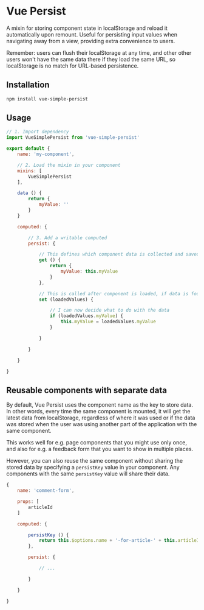 # Vue Persist

A mixin for storing component state in localStorage and reload it automatically upon remount. Useful for persisting input values when navigating away from a view, providing extra convenience to users.

Remember: users can flush their localStorage at any time, and other other users won't have the same data there if they load the same URL, so localStorage is no match for URL-based persistence.

## Installation

```sh
npm install vue-simple-persist
```

## Usage

```js
// 1. Import dependency
import VueSimplePersist from 'vue-simple-persist'

export default {
	name: 'my-component',

	// 2. Load the mixin in your component
	mixins: [
		VueSimplePersist
	],

	data () {
		return {
			myValue: ''
		}
	}

	computed: {

		// 3. Add a writable computed
		persist: {

			// This defines which component data is collected and saved
			get () {
				return {
					myValue: this.myValue
				}
			},

			// This is called after component is loaded, if data is found on localStorage
			set (loadedValues) {

				// I can now decide what to do with the data
				if (loadedValues.myValue) {
					this.myValue = loadedValues.myValue
				}

			}

		}

	}

}
```

## Reusable components with separate data

By default, Vue Persist uses the component name as the key to store data. In other words, every time the same component is mounted, it will get the latest data from localStorage, regardless of where it was used or if the data was stored when the user was using another part of the application with the same component.

This works well for e.g. page components that you might use only once, and also for e.g. a feedback form that you want to show in multiple places.

However, you can also reuse the same component without sharing the stored data by specifying a `persistKey` value in your component. Any components with the same `persistKey` value will share their data.

```js
{
	name: 'comment-form',

	props: [
		articleId
	]

	computed: {

		persistKey () {
			return this.$options.name + '-for-article-' + this.articleId
		},

		persist: {

			// ...

		}

	}

}
```
